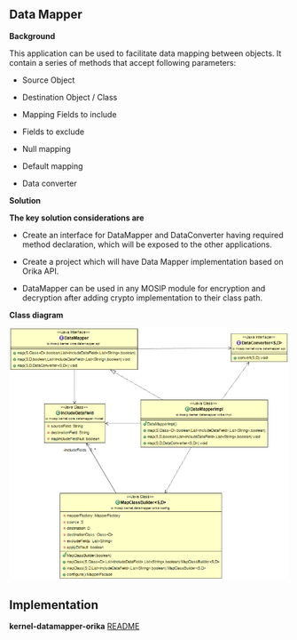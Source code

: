 ## Data Mapper

**Background**


This application can be used to facilitate data mapping between objects. It contain a series of methods that accept following parameters:


-	Source Object


-	Destination Object / Class


-	Mapping Fields to include


-	Fields to exclude


-	Null mapping


-   Default mapping


- 	Data converter



**Solution**



**The key solution considerations are**


- Create an interface for DataMapper and DataConverter having required method declaration, which will be exposed to the other applications.


- Create a project which will have Data Mapper implementation based on Orika API.


- DataMapper can be used in any MOSIP module for encryption and decryption after adding crypto implementation to their class path.



**Class diagram**



![Class Diagram](_images/kernel-datamapper-cd.png)


## Implementation


**kernel-datamapper-orika** [README](../../../kernel/kernel-datamapper-orika/README.md)
